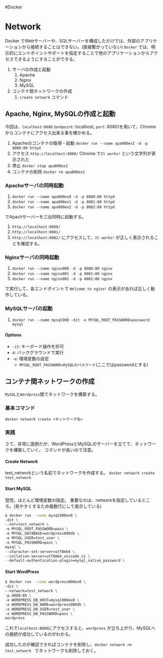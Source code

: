 #Docker 

# Network

Docker でWebサーバーや、SQLサーバーを構成しただけでは、外部のアプリケーションから接続することはできない。(直接繋がっていない)
`Docker` では、明示的にエンドポイントやポートを指定することで他のアプリケーションからアクセスできるようにすることができる。

1. サーバの作成と起動
	1. Apache
	2. Nginx
	3. MySQL
2. コンテナ間ネットワークの作成
	1. `create network` コマンド

## Apache, Nginx, MySQLの作成と起動

今回は、`localhost:8080` (`endpoint`: localhost, `port`: 8080)を用いて、Chromeからコンテナにアクセス出来る事を確かめる。

1. Apacheのコンテナの取得・起動
	`docker run --name apa000ex2 -d -p 8080:80 httpd` 
2. アクセス
	`http://localhost:8080/`
	Chrome で`It works!` という文字列が表示された
3. 停止
	`docker stop apa000ex2`
4. コンテナの削除
	`docker rm apa000ex2`
	
### Apacheサーバの同時起動

1. `docker run --name apa000ex0 -d -p 8080:80 httpd`
2. `docker run --name apa000ex1 -d -p 8081:80 httpd`
3. `docker run --name apa000ex2 -d -p 8082:80 httpd`

でApachサーバーを三台同時に起動する。
1. `http://localhost:8080/`
2. `http://localhost:8081/`
3. `http://localhost:8082/`
にアクセスして、`It works!` が正しく表示されることを確認する。

### Nginxサーバの同時起動

1. `docker run --name nginx000 -d -p 8080:80 nginx`
2. `docker run --name nginx001 -d -p 8081:80 nginx`
3. `docker run --name nginx002 -d -p 8082:80 nginx`

で実行して、各エンドポイントで
`Welcome to nginx!`
の表示があれば正しく動作している。

### MySQLサーバの起動

1. `docker run --name mysql000 -dit -e MYSQL_ROOT_PASSWORD=password mysql`

#### Options

- `-it`: キーボード操作を許可
- `d`: バックグラウンドで実行
- `-e`: 環境変数の設定
	- `MYSQL_ROOT_PASSWORD=MySQLのパスワード`(ここではpasswordとする)

## コンテナ間ネットワークの作成

`MySQL`と`Wordpress`間でネットワークを構築する。

### 基本コマンド
`docker network create <ネットワーク名>` 

### 実践

さて、非常に面倒だが、WordPressとMySQLのサーバーを立てて、ネットワークを構築していく。
コマンドが長いので注意。

#### Create Network

test_networkという名前でネットワークを作成する。
`docker network create test_network`

#### Start MySQL

覚悟。ほとんど環境変数の指定。
重要なのは、networkを指定しているところ。(見やすくするため複数行にして表示している)

```bash
$ docker run --name mysql000ex0 \
-dit \
--net=test_network \
-e MYSQL_ROOT_PASSWORD=pass \
-e MYSQL_DATABASE=wordpress000db \
-e MYSQL_USER=test_user \
-e MYSQL_PASSWORD=pass \
mysql \
--character-set-server=utf8mb4 \
--collation-server=utf8mb4_unicode_ci \
--default-authentication-plugin=mysql_native_password \
```

#### Start WordPress

```bash
$ docker run --name wordpress000ex0 \
-dit \ 
--network=test_network \ 
-p 8080:80 \ 
-e WORDPRESS_DB_HOST=mysql000ex0 \ 
-e WORDPRESS_DB_NAME=wordpress000db \ 
-e WORDPRESS_DB_USER=test_user \ 
-e WORDPRESS_DB_PASSWORD=pass \ 
wordpress

```

これで`localhost:8080`にアクセスすると、`wordpress` が立ち上がり、MySQLへの接続が成功しているのがわかる。

成功したのが確認できればコンテナを削除し、`docker network rm test_network
`   でネットワークも削除しておく。